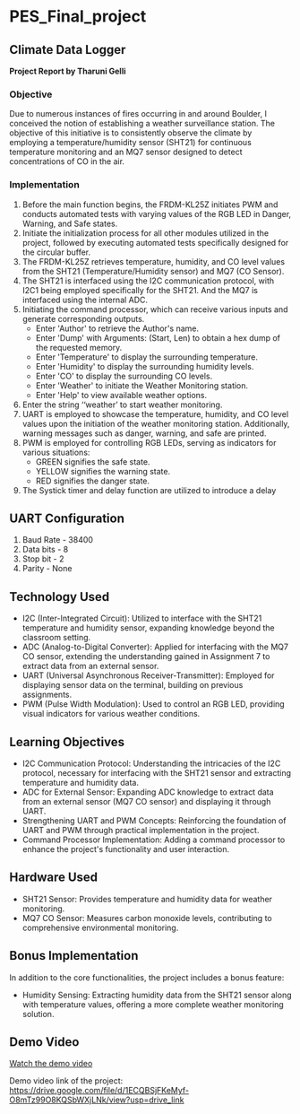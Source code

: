 # PES_Final_project

## Climate Data Logger

**Project Report by Tharuni Gelli**

### Objective

Due to numerous instances of fires occurring in and around Boulder, I conceived the notion of establishing a weather surveillance station. The objective of this initiative is to consistently observe the climate by employing a temperature/humidity sensor (SHT21) for continuous temperature monitoring and an MQ7 sensor designed to detect concentrations of CO in the air.

### Implementation

1. Before the main function begins, the FRDM-KL25Z initiates PWM and conducts automated tests with varying values of the RGB LED in Danger, Warning, and Safe states.
2. Initiate the initialization process for all other modules utilized in the project, followed by executing automated tests specifically designed for the circular buffer.
3. The FRDM-KL25Z retrieves temperature, humidity, and CO level values from the SHT21 (Temperature/Humidity sensor) and MQ7 (CO Sensor).
4. The SHT21 is interfaced using the I2C communication protocol, with I2C1 being employed specifically for the SHT21. And the MQ7 is interfaced using the internal ADC.
5. Initiating the command processor, which can receive various inputs and generate corresponding outputs.
   - Enter 'Author' to retrieve the Author's name.
   - Enter 'Dump' with Arguments: (Start, Len) to obtain a hex dump of the requested memory.
   - Enter 'Temperature' to display the surrounding temperature.
   - Enter 'Humidity' to display the surrounding humidity levels.
   - Enter 'CO' to display the surrounding CO levels.
   - Enter 'Weather' to initiate the Weather Monitoring station.
   - Enter 'Help' to view available weather options.
6. Enter the string ‘‘weather’ to start weather monitoring.
7. UART is employed to showcase the temperature, humidity, and CO level values upon the initiation of the weather monitoring station. Additionally, warning messages such as danger, warning, and safe are printed.
8. PWM is employed for controlling RGB LEDs, serving as indicators for various situations:
   - GREEN signifies the safe state.
   - YELLOW signifies the warning state.
   - RED signifies the danger state.
9. The Systick timer and delay function are utilized to introduce a delay

## UART Configuration

1. Baud Rate - 38400
2. Data bits - 8
3. Stop bit - 2
4. Parity - None

## Technology Used

- I2C (Inter-Integrated Circuit): Utilized to interface with the SHT21 temperature and humidity sensor, expanding knowledge beyond the classroom setting.
- ADC (Analog-to-Digital Converter): Applied for interfacing with the MQ7 CO sensor, extending the understanding gained in Assignment 7 to extract data from an external sensor.
- UART (Universal Asynchronous Receiver-Transmitter): Employed for displaying sensor data on the terminal, building on previous assignments.
- PWM (Pulse Width Modulation): Used to control an RGB LED, providing visual indicators for various weather conditions.

## Learning Objectives

- I2C Communication Protocol: Understanding the intricacies of the I2C protocol, necessary for interfacing with the SHT21 sensor and extracting temperature and humidity data.
- ADC for External Sensor: Expanding ADC knowledge to extract data from an external sensor (MQ7 CO sensor) and displaying it through UART.
- Strengthening UART and PWM Concepts: Reinforcing the foundation of UART and PWM through practical implementation in the project.
- Command Processor Implementation: Adding a command processor to enhance the project's functionality and user interaction.

## Hardware Used

- SHT21 Sensor: Provides temperature and humidity data for weather monitoring.
- MQ7 CO Sensor: Measures carbon monoxide levels, contributing to comprehensive environmental monitoring.

## Bonus Implementation

In addition to the core functionalities, the project includes a bonus feature:

- Humidity Sensing: Extracting humidity data from the SHT21 sensor along with temperature values, offering a more complete weather monitoring solution.

## Demo Video

[Watch the demo video](https://drive.google.com/file/d/1ECQBSjFKeMyf-O8mTz99O8KQSbWXjLNk/view?usp=drive_link)

Demo video link of the project:
https://drive.google.com/file/d/1ECQBSjFKeMyf-O8mTz99O8KQSbWXjLNk/view?usp=drive_link
